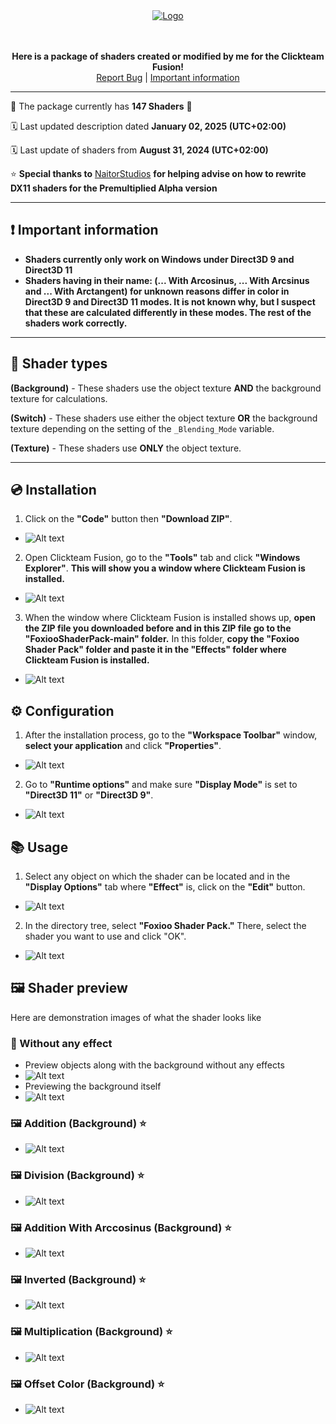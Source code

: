 <div align="center">
   
   <a href="https://github.com/FoxiooOfficial/FoxiooShaderPack">
       <img src="Resources/Logo/Logo.png" alt="Logo">
   </a>
     
   <br><br>
   <b>Here is a package of shaders created or modified by me for the Clickteam Fusion!</b><br>
   <a href="https://github.com/FoxiooOfficial/FoxiooShaderPack/issues">Report Bug</a>
   |
   <a href="https://github.com/FoxiooOfficial/FoxiooShaderPack/labels/important%20information">Important information</a>
</div>

___

🥳 The package currently has **147 Shaders** 🎉

🗓️ Last updated description dated **January 02, 2025 (UTC+02:00)**

🗓️ Last update of shaders from **August 31, 2024 (UTC+02:00)**

⭐ **Special thanks to** <a href="https://github.com/NaitorStudios">NaitorStudios</a> **for helping advise on how to rewrite DX11 shaders for the Premultiplied Alpha version**

---

## ❗ Important information

- **Shaders currently only work on Windows under Direct3D 9 and Direct3D 11**
- **Shaders having in their name: (... With Arcosinus, ... With Arcsinus and ... With Arctangent) for unknown reasons differ in color in Direct3D 9 and Direct3D 11 modes. It is not known why, but I suspect that these  are calculated differently in these modes. The rest of the shaders work correctly.**

---

## 🌸 Shader types

**(Background)** - These shaders use the object texture **AND** the background texture for calculations.

**(Switch)** - These shaders use either the object texture **OR** the background texture depending on the setting of the `_Blending_Mode` variable.

**(Texture)** - These shaders use **ONLY** the object texture.

---

## 💿 Installation

1. Click on the **"Code"** button then **"Download ZIP"**.
- ![Alt text](https://github.com/FoxiooOfficial/FoxiooShaderPack/blob/main/Resources/Installaton/1.png?raw=true)
2. Open Clickteam Fusion, go to the **"Tools"** tab and click **"Windows Explorer"**. **This will show you a window where Clickteam Fusion is installed.**
- ![Alt text](https://github.com/FoxiooOfficial/FoxiooShaderPack/blob/main/Resources/Installaton/2.png?raw=true)
3. When the window where Clickteam Fusion is installed shows up, **open the ZIP file you downloaded before and in this ZIP file go to the "FoxiooShaderPack-main" folder.** In this folder, **copy the "Foxioo Shader Pack" folder and paste it in the "Effects" folder where Clickteam Fusion is installed.**
- ![Alt text](https://github.com/FoxiooOfficial/FoxiooShaderPack/blob/main/Resources/Installaton/3.png?raw=true)


## ⚙️ Configuration

1. After the installation process, go to the **"Workspace Toolbar"** window, **select your application** and click **"Properties"**.
- ![Alt text](https://github.com/FoxiooOfficial/FoxiooShaderPack/blob/main/Resources/Usage/1.png?raw=true)
2. Go to **"Runtime options"** and make sure **"Display Mode"** is set to **"Direct3D 11"** or **"Direct3D 9"**.
   
- ![Alt text](https://github.com/FoxiooOfficial/FoxiooShaderPack/blob/main/Resources/Usage/2.png?raw=true)

## 📚 Usage

1. Select any object on which the shader can be located and in the **"Display Options"** tab where **"Effect"** is, click on the **"Edit"** button.
- ![Alt text](https://github.com/FoxiooOfficial/FoxiooShaderPack/blob/main/Resources/Usage/4.png?raw=true)
2. In the directory tree, select **"Foxioo Shader Pack."** There, select the shader you want to use and click "OK".
- ![Alt text](https://github.com/FoxiooOfficial/FoxiooShaderPack/blob/main/Resources/Usage/5.png?raw=true)

## 🖼️ Shader preview

Here are demonstration images of what the shader looks like

### 🚫 Without any effect
- Preview objects along with the background without any effects
- ![Alt text](https://github.com/FoxiooOfficial/FoxiooShaderPack/blob/main/Resources/Preview/No%20Shader/No%20Shader.png?raw=true)
- Previewing the background itself
- ![Alt text](https://github.com/FoxiooOfficial/FoxiooShaderPack/blob/main/Resources/Preview/No%20Shader/Background.png?raw=true)

### 🖼️ Addition (Background) ⭐
- ![Alt text](https://github.com/FoxiooOfficial/FoxiooShaderPack/blob/main/Resources/Preview/Addition%20(Background).png?raw=true)

### 🖼️ Division (Background) ⭐
- ![Alt text](https://github.com/FoxiooOfficial/FoxiooShaderPack/blob/main/Resources/Preview/Division%20(Background).png?raw=true)

### 🖼️ Addition With Arccosinus (Background) ⭐
- ![Alt text](https://github.com/FoxiooOfficial/FoxiooShaderPack/blob/main/Resources/Preview/Addition%20With%20Arccosinus%20(Background).png?raw=true)

### 🖼️ Inverted (Background) ⭐
- ![Alt text](https://github.com/FoxiooOfficial/FoxiooShaderPack/blob/main/Resources/Preview/Inverted%20(Background).png?raw=true)

### 🖼️ Multiplication (Background) ⭐
- ![Alt text](https://github.com/FoxiooOfficial/FoxiooShaderPack/blob/main/Resources/Preview/Multiplication%20(Background).png?raw=true)

### 🖼️ Offset Color (Background) ⭐
- ![Alt text](https://github.com/FoxiooOfficial/FoxiooShaderPack/blob/main/Resources/Preview/Offset%20Color%20(Background).png?raw=true)


